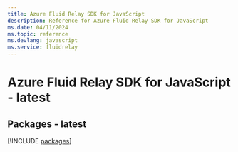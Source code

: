 ```yaml
---
title: Azure Fluid Relay SDK for JavaScript
description: Reference for Azure Fluid Relay SDK for JavaScript
ms.date: 04/11/2024
ms.topic: reference
ms.devlang: javascript
ms.service: fluidrelay
---
```

# Azure Fluid Relay SDK for JavaScript - latest
## Packages - latest
[!INCLUDE [packages](fluid-relay-index.md)]